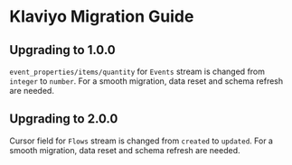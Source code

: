 # Klaviyo Migration Guide

## Upgrading to 1.0.0

`event_properties/items/quantity` for `Events` stream is changed from `integer` to `number`.
For a smooth migration, data reset and schema refresh are needed.

## Upgrading to 2.0.0

Cursor field for `Flows` stream is changed from `created` to `updated`.
For a smooth migration, data reset and schema refresh are needed.
